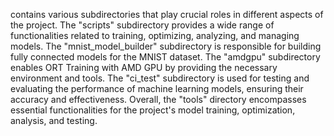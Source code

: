 contains various subdirectories that play crucial roles in different aspects of the project. The "scripts" subdirectory provides a wide range of functionalities related to training, optimizing, analyzing, and managing models. The "mnist_model_builder" subdirectory is responsible for building fully connected models for the MNIST dataset. The "amdgpu" subdirectory enables ORT Training with AMD GPU by providing the necessary environment and tools. The "ci_test" subdirectory is used for testing and evaluating the performance of machine learning models, ensuring their accuracy and effectiveness. Overall, the "tools" directory encompasses essential functionalities for the project's model training, optimization, analysis, and testing.